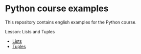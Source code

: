 # Python course examples
This repository contains english examples for the Python course.

Lesson: Lists and Tuples
- [Lists](https://github.com/vojtechruz/python-course-examples-eng/tree/main/lists/lists)
- [Tuples](https://github.com/vojtechruz/python-course-examples-eng/tree/main/lists/tuples)